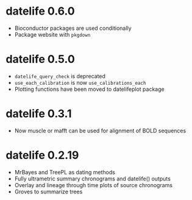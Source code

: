 # datelife 0.6.0

  - Bioconductor packages are used conditionally
  - Package website with `pkgdown`

# datelife 0.5.0

  - `datelife_query_check` is deprecated
  - `use_each_calibration` is now `use_calibrations_each`
  - Plotting functions have been moved to datelifeplot package

# datelife 0.3.1

  - Now muscle or mafft can be used for alignment of BOLD sequences

# datelife 0.2.19

  - MrBayes and TreePL as dating methods
  - Fully ultrametric summary chronograms and datelife() outputs
  - Overlay and lineage through time plots of source chronograms
  - Groves to summarize trees
